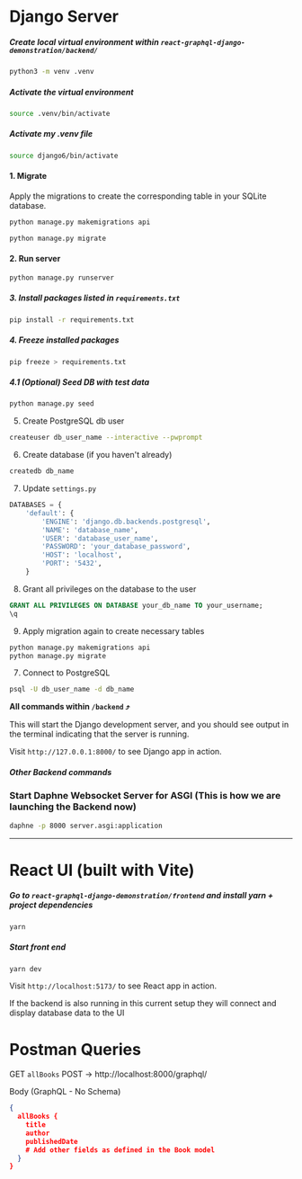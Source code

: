 # Django Server

##### Create local virtual environment within `react-graphql-django-demonstration/backend/`

```bash
python3 -m venv .venv
```

##### Activate the virtual environment

```bash
source .venv/bin/activate
```

##### Activate **my** .venv file

```bash
source django6/bin/activate
```

#### 1. Migrate

Apply the migrations to create the corresponding table in your SQLite database.

```bash
python manage.py makemigrations api
```

```bash
python manage.py migrate
```

#### 2. Run server

```bash
python manage.py runserver
```

##### 3. Install packages listed in `requirements.txt`

```bash
pip install -r requirements.txt
```

##### 4. Freeze installed packages

```bash
pip freeze > requirements.txt
```

##### 4.1 (Optional) Seed DB with test data

```bash
python manage.py seed
```

5. Create PostgreSQL db user

```bash
createuser db_user_name --interactive --pwprompt
```

6. Create database (if you haven't already)

```bash
createdb db_name
```

7. Update `settings.py`

```python
DATABASES = {
    'default': {
        'ENGINE': 'django.db.backends.postgresql',
        'NAME': 'database_name',
        'USER': 'database_user_name',
        'PASSWORD': 'your_database_password',
        'HOST': 'localhost',
        'PORT': '5432',
    }
```

8. Grant all privileges on the database to the user

```sql
GRANT ALL PRIVILEGES ON DATABASE your_db_name TO your_username;
\q
```

9. Apply migration again to create necessary tables

```bash
python manage.py makemigrations api
python manage.py migrate
```

7. Connect to PostgreSQL

```bash
psql -U db_user_name -d db_name
```

**All commands within `/backend` ⤴️**

This will start the Django development server, and you should see output in the terminal indicating that the server is running.

Visit `http://127.0.0.1:8000/` to see Django app in action.

##### Other Backend commands

### **Start Daphne Websocket Server for ASGI (This is how we are launching the Backend now)**

```bash
daphne -p 8000 server.asgi:application
```

---

# React UI (built with Vite)

##### Go to `react-graphql-django-demonstration/frontend` and install yarn + project dependencies

```bash
yarn
```

##### Start front end

```bash
yarn dev
```

Visit `http://localhost:5173/` to see React app in action.

If the backend is also running in this current setup they will connect and display database data to the UI

# Postman Queries

GET `allBooks`
POST → http://localhost:8000/graphql/

Body (GraphQL - No Schema)

```json
{
  allBooks {
    title
    author
    publishedDate
    # Add other fields as defined in the Book model
  }
}
```
